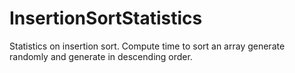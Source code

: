 # InsertionSortStatistics
Statistics on insertion sort. Compute time to sort an array generate randomly and generate in descending order.
